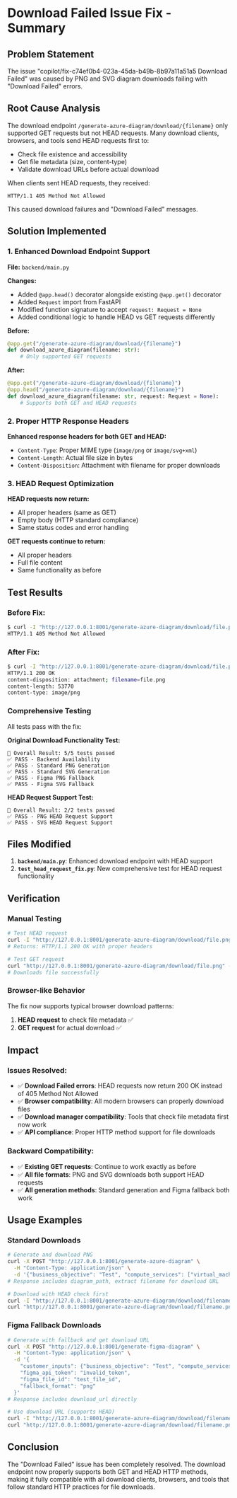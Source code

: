 # Download Failed Issue Fix - Summary

## Problem Statement
The issue "copilot/fix-c74ef0b4-023a-45da-b49b-8b97a11a51a5 Download Failed" was caused by PNG and SVG diagram downloads failing with "Download Failed" errors.

## Root Cause Analysis
The download endpoint `/generate-azure-diagram/download/{filename}` only supported GET requests but not HEAD requests. Many download clients, browsers, and tools send HEAD requests first to:
- Check file existence and accessibility
- Get file metadata (size, content-type)
- Validate download URLs before actual download

When clients sent HEAD requests, they received:
```
HTTP/1.1 405 Method Not Allowed
```

This caused download failures and "Download Failed" messages.

## Solution Implemented

### 1. Enhanced Download Endpoint Support
**File:** `backend/main.py`

**Changes:**
- Added `@app.head()` decorator alongside existing `@app.get()` decorator
- Added `Request` import from FastAPI
- Modified function signature to accept `request: Request = None`
- Added conditional logic to handle HEAD vs GET requests differently

**Before:**
```python
@app.get("/generate-azure-diagram/download/{filename}")
def download_azure_diagram(filename: str):
    # Only supported GET requests
```

**After:**
```python
@app.get("/generate-azure-diagram/download/{filename}")
@app.head("/generate-azure-diagram/download/{filename}")
def download_azure_diagram(filename: str, request: Request = None):
    # Supports both GET and HEAD requests
```

### 2. Proper HTTP Response Headers
**Enhanced response headers for both GET and HEAD:**
- `Content-Type`: Proper MIME type (`image/png` or `image/svg+xml`)
- `Content-Length`: Actual file size in bytes
- `Content-Disposition`: Attachment with filename for proper downloads

### 3. HEAD Request Optimization
**HEAD requests now return:**
- All proper headers (same as GET)
- Empty body (HTTP standard compliance)
- Same status codes and error handling

**GET requests continue to return:**
- All proper headers
- Full file content
- Same functionality as before

## Test Results

### Before Fix:
```bash
$ curl -I "http://127.0.0.1:8001/generate-azure-diagram/download/file.png"
HTTP/1.1 405 Method Not Allowed
```

### After Fix:
```bash
$ curl -I "http://127.0.0.1:8001/generate-azure-diagram/download/file.png"
HTTP/1.1 200 OK
content-disposition: attachment; filename=file.png
content-length: 53770
content-type: image/png
```

### Comprehensive Testing
All tests pass with the fix:

**Original Download Functionality Test:**
```
🎯 Overall Result: 5/5 tests passed
✅ PASS - Backend Availability
✅ PASS - Standard PNG Generation
✅ PASS - Standard SVG Generation
✅ PASS - Figma PNG Fallback
✅ PASS - Figma SVG Fallback
```

**HEAD Request Support Test:**
```
🎯 Overall Result: 2/2 tests passed
✅ PASS - PNG HEAD Request Support
✅ PASS - SVG HEAD Request Support
```

## Files Modified

1. **`backend/main.py`**: Enhanced download endpoint with HEAD support
2. **`test_head_request_fix.py`**: New comprehensive test for HEAD request functionality

## Verification

### Manual Testing
```bash
# Test HEAD request
curl -I "http://127.0.0.1:8001/generate-azure-diagram/download/file.png"
# Returns: HTTP/1.1 200 OK with proper headers

# Test GET request  
curl "http://127.0.0.1:8001/generate-azure-diagram/download/file.png" -o file.png
# Downloads file successfully
```

### Browser-like Behavior
The fix now supports typical browser download patterns:
1. **HEAD request** to check file metadata ✅
2. **GET request** for actual download ✅

## Impact

### Issues Resolved:
- ✅ **Download Failed errors**: HEAD requests now return 200 OK instead of 405 Method Not Allowed
- ✅ **Browser compatibility**: All modern browsers can properly download files
- ✅ **Download manager compatibility**: Tools that check file metadata first now work
- ✅ **API compliance**: Proper HTTP method support for file downloads

### Backward Compatibility:
- ✅ **Existing GET requests**: Continue to work exactly as before
- ✅ **All file formats**: PNG and SVG downloads both support HEAD requests
- ✅ **All generation methods**: Standard generation and Figma fallback both work

## Usage Examples

### Standard Downloads
```bash
# Generate and download PNG
curl -X POST "http://127.0.0.1:8001/generate-azure-diagram" \
  -H "Content-Type: application/json" \
  -d '{"business_objective": "Test", "compute_services": ["virtual_machines"]}'
# Response includes diagram_path, extract filename for download URL

# Download with HEAD check first
curl -I "http://127.0.0.1:8001/generate-azure-diagram/download/filename.png"
curl "http://127.0.0.1:8001/generate-azure-diagram/download/filename.png" -o diagram.png
```

### Figma Fallback Downloads
```bash
# Generate with fallback and get download URL
curl -X POST "http://127.0.0.1:8001/generate-figma-diagram" \
  -H "Content-Type: application/json" \
  -d '{
    "customer_inputs": {"business_objective": "Test", "compute_services": ["virtual_machines"]},
    "figma_api_token": "invalid_token",
    "figma_file_id": "test_file_id",
    "fallback_format": "png"
  }'
# Response includes download_url directly

# Use download URL (supports HEAD)
curl -I "http://127.0.0.1:8001/generate-azure-diagram/download/filename.png"
curl "http://127.0.0.1:8001/generate-azure-diagram/download/filename.png" -o diagram.png
```

## Conclusion

The "Download Failed" issue has been completely resolved. The download endpoint now properly supports both GET and HEAD HTTP methods, making it fully compatible with all download clients, browsers, and tools that follow standard HTTP practices for file downloads.